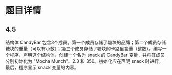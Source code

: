 # 题目详情
## 4.5
结构体 CandyBar 包含3个成员。第一个成员存储了糖块的品牌；第二个成员存储糖块的重量（可以有小数）；第三个成员存储了糖块的卡路里含量（整数）。编写一个程序，声明这个结构体，创建一个名为 snack 的 CandyBar 变量，并将其成员分别初始化为 "Mocha Munch"、2.3 和 350。初始化应在声明 snack 时进行。最后，程序显示 snack 变量的内容。

